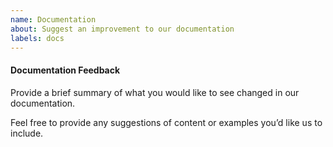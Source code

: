 ```yaml
---
name: Documentation
about: Suggest an improvement to our documentation
labels: docs
---
```


#### Documentation Feedback

Provide a brief summary of what you would like to see changed in our documentation.

Feel free to provide any suggestions of content or examples you’d like us to include.
